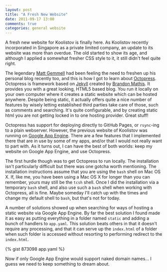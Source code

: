 ```yaml
---
layout: post
title: "A Fresh New Website"
date: 2011-09-17 13:00
comments: true
categories: general website
---
```


A fresh new website for Koolistov is finally here. As Koolistov recently incorporated in Singapore as a private limited company, an update to its website was more than overdue. The old started to show its age, and although I applied a somewhat fresher CSS style to it, it still didn't feel quite right.

The legendary [Matt Gemmell](http://mattgemmell.com/2011/09/12/blogging-with-octopress/) had been feeling the need to freshen up his personal blog recently too, and this is how I got to learn about [Octopress](http://octopress.org/). Octopress is framework based on [Jekyll](https://github.com/mojombo/jekyll) created by [Brandon Mathis](http://twitter.com/imathis). It provides you with a great looking, HTML5 based blog. You run it locally on your own computer where it creates a static website which can be hosted anywhere. Despite being static, it actually offers quite a nice number of features by wisely letting established third parties take care of those, such as comments and searching. It's quite configurable, and by creating static html you are not getting locked in to one hosting provider. Great stuff!

<!--more-->

Octopress has support for deploying directly to GitHub Pages, or `rsync`-ing to a plain webserver. However, the previous website of Koolistov was running on [Google App Engine](http://code.google.com/appengine/). There are a few features that I implemented there that are in use by some of my apps, and/or that I would not really want to part with. As it turns out, I can have the best of both worlds: keep my website on Google App Engine, and use Octopress.

The first hurdle though was to get Octopress to run locally. The installation isn't particularly difficult but there was one gotcha worth mentioning. The installation instructions assume that you are using the `bash` shell on Mac OS X. If, like me, you have been using a Mac OS X for longer than you can remember, yours may still be the `tcsh` shell. Once I did the installation via a temporary `bash` shell, and also use such a `bash` shell when working with Octopress, all is fine. Maybe someday I'll catch up with the times and change my default shell to `bash`, but that's not for today.

A number of solutions showed up when searching for ways of hosting a static website via Google App Engine. By far the best solution I found made it as easy as putting everything in a folder named `static` and adding a bunch of handlers to `app.yaml`. This solution beats others in that it doesn't require any processing, and that it can serve up the `index.html` of a folder when such folder is accessed without resorting to performing redirect to the `index.html`.

{% gist 873098 app.yaml %}

Now if only Google App Engine would support naked domain names... I guess we need to keep something to dream about.